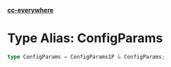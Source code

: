 [**cc-everywhere**](../../../../../index.md)

<HorizontalLine />

# Type Alias: ConfigParams

```ts
type ConfigParams = ConfigParams1P & ConfigParams;
```
